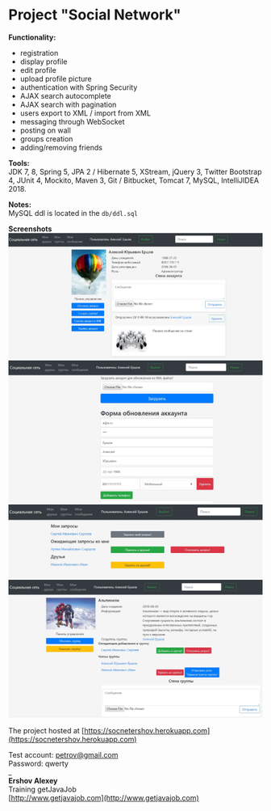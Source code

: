 # Project "Social Network"  

**Functionality:**  

+ registration  
+ display profile  
+ edit profile  
+ upload profile picture  
+ authentication with Spring Security  
+ AJAX search autocomplete  
+ AJAX search with pagination  
+ users export to XML / import from XML  
+ messaging through WebSocket  
+ posting on wall  
+ groups creation  
+ adding/removing friends  

**Tools:**  
JDK 7, 8, Spring 5, JPA 2 / Hibernate 5, XStream, jQuery 3, Twitter Bootstrap 4, JUnit 4, Mockito, Maven 3, Git / Bitbucket, Tomcat 7, MySQL, IntelliJIDEA 2018.  

**Notes:**  
MySQL ddl is located in the `db/ddl.sql`  

**Screenshots**  
![picture](screenshot/account.JPG)  
![picture](screenshot/update_account.JPG)  
![picture](screenshot/friends.JPG)  
![picture](screenshot/group.JPG)  
  
The project hosted at [https://socnetershov.herokuapp.com](https://socnetershov.herokuapp.com)  
  
Test account: petrov@gmail.com  
Password: qwerty  
_  
**Ershov Alexey**  
Training getJavaJob  
[http://www.getjavajob.com](http://www.getjavajob.com)
